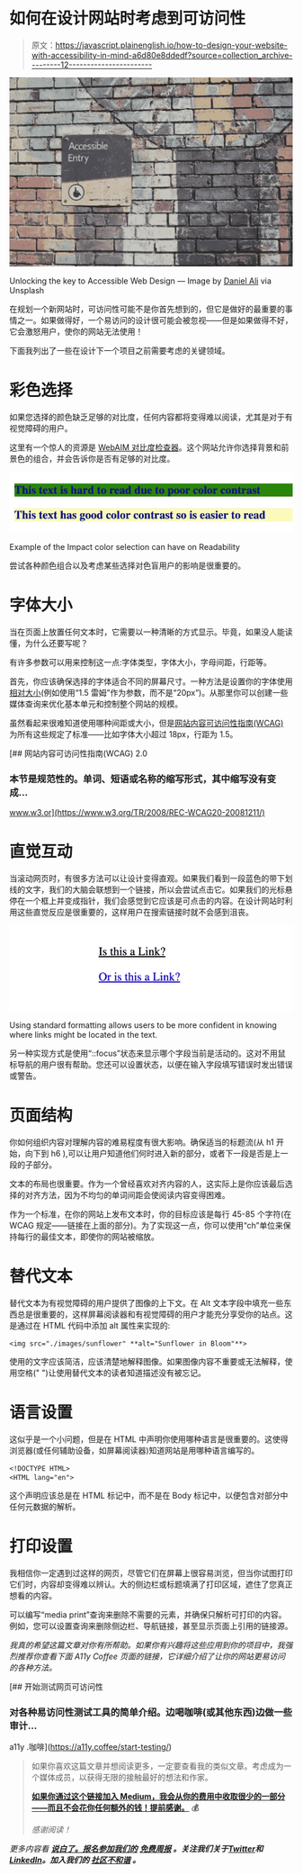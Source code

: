 # 如何在设计网站时考虑到可访问性

> 原文：<https://javascript.plainenglish.io/how-to-design-your-website-with-accessibility-in-mind-a6d80e8ddedf?source=collection_archive---------12----------------------->

![](img/d31ca88fabf09c38084385e678cfee84.png)

Unlocking the key to Accessible Web Design — Image by [Daniel Ali](https://unsplash.com/@untodesign_) via Unsplash

在规划一个新网站时，可访问性可能不是你首先想到的，但它是做好的最重要的事情之一。如果做得好，一个易访问的设计很可能会被忽视——但是如果做得不好，它会激怒用户，使你的网站无法使用！

下面我列出了一些在设计下一个项目之前需要考虑的关键领域。

# 彩色选择

如果您选择的颜色缺乏足够的对比度，任何内容都将变得难以阅读，尤其是对于有视觉障碍的用户。

这里有一个惊人的资源是 [WebAIM 对比度检查器](https://webaim.org/resources/contrastchecker/)。这个网站允许你选择背景和前景色的组合，并会告诉你是否有足够的对比度。

![](img/491f0563972c38fe7cdc5718853ad24e.png)

Example of the Impact color selection can have on Readability

尝试各种颜色组合以及考虑某些选择对色盲用户的影响是很重要的。

# 字体大小

当在页面上放置任何文本时，它需要以一种清晰的方式显示。毕竟，如果没人能读懂，为什么还要写呢？

有许多参数可以用来控制这一点:字体类型，字体大小，字母间距，行距等。

首先，你应该确保选择的字体适合不同的屏幕尺寸。一种方法是设置你的字体使用[相对大小](https://www.w3schools.com/cssref/css_units.asp)(例如使用“1.5 雷姆”作为参数，而不是“20px”)。从那里你可以创建一些媒体查询来优化基本单元和控制整个网站的规模。

虽然看起来很难知道使用哪种间距或大小，但是[网站内容可访问性指南(WCAG)](https://www.w3.org/TR/2008/REC-WCAG20-20081211/#visual-audio-contrast-visual-presentation) 为所有这些规定了标准——比如字体大小超过 18px，行距为 1.5。

 [## 网站内容可访问性指南(WCAG) 2.0

### 本节是规范性的。单词、短语或名称的缩写形式，其中缩写没有变成…

www.w3.or](https://www.w3.org/TR/2008/REC-WCAG20-20081211/) 

# 直觉互动

当滚动网页时，有很多方法可以让设计变得直观。如果我们看到一段蓝色的带下划线的文字，我们的大脑会联想到一个链接，所以会尝试点击它。如果我们的光标悬停在一个框上并变成指针，我们会感觉到它应该是可点击的内容。在设计网站时利用这些直觉反应是很重要的，这样用户在搜索链接时就不会感到沮丧。

![](img/edb090af3fc4ce139a6d3fc592f03824.png)

Using standard formatting allows users to be more confident in knowing where links might be located in the text.

另一种实现方式是使用“::focus”状态来显示哪个字段当前是活动的。这对不用鼠标导航的用户很有帮助。您还可以设置状态，以便在输入字段填写错误时发出错误或警告。

# 页面结构

你如何组织内容对理解内容的难易程度有很大影响。确保适当的标题流(从 h1 开始，向下到 h6 ),可以让用户知道他们何时进入新的部分，或者下一段是否是上一段的子部分。

文本的布局也很重要。作为一个曾经喜欢对齐内容的人，这实际上是你应该最后选择的对齐方法，因为不均匀的单词间距会使阅读内容变得困难。

作为一个标准，在你的网站上发布文本时，你的目标应该是每行 45-85 个字符(在 WCAG 规定——链接在上面的部分)。为了实现这一点，你可以使用“ch”单位来保持每行的最佳文本，即使你的网站被缩放。

# 替代文本

替代文本为有视觉障碍的用户提供了图像的上下文。在 Alt 文本字段中填充一些东西总是很重要的，这样屏幕阅读器和有视觉障碍的用户才能充分享受你的站点。这是通过在 HTML 代码中添加 alt 属性来实现的:

```
<img src="./images/sunflower" **alt="Sunflower in Bloom"**>
```

使用的文字应该简洁，应该清楚地解释图像。如果图像内容不重要或无法解释，使用空格(" ")让使用替代文本的读者知道描述没有被忘记。

# 语言设置

这似乎是一个小问题，但是在 HTML 中声明你使用哪种语言是很重要的。这使得浏览器(或任何辅助设备，如屏幕阅读器)知道网站是用哪种语言编写的。

```
<!DOCTYPE HTML>
<HTML lang="en">
```

这个声明应该总是在 HTML 标记中，而不是在 Body 标记中，以便包含对部分中任何元数据的解析。

# 打印设置

我相信你一定遇到过这样的网页，尽管它们在屏幕上很容易浏览，但当你试图打印它们时，内容却变得难以辨认。大的侧边栏或标题填满了打印区域，遮住了您真正想看的内容。

可以编写“media print”查询来删除不需要的元素，并确保只解析可打印的内容。例如，您可以设置查询来删除侧边栏、导航链接，甚至显示页面上引用的链接源。

*我真的希望这篇文章对你有所帮助。如果你有兴趣将这些应用到你的项目中，我强烈推荐你查看下面 A11y Coffee 页面的链接，它详细介绍了让你的网站更易访问的各种方法。*

[](https://a11y.coffee/start-testing/) [## 开始测试网页可访问性

### 对各种易访问性测试工具的简单介绍。边喝咖啡(或其他东西)边做一些审计…

a11y .咖啡](https://a11y.coffee/start-testing/) 

> 如果你喜欢这篇文章并想阅读更多，一定要查看我的类似文章。考虑成为一个媒体成员，以获得无限的接触最好的想法和作家。
> 
> [**如果你通过这个链接加入 Medium，我会从你的费用中收取很少的一部分——而且不会花你任何额外的钱！提前感谢。**](https://medium.com/@simply_stef/membership) **💰**
> 
> *感谢阅读！*

*更多内容看* [***说白了。报名参加我们的***](https://plainenglish.io/) **[***免费周报***](http://newsletter.plainenglish.io/) *。关注我们关于*[***Twitter***](https://twitter.com/inPlainEngHQ)*和*[***LinkedIn***](https://www.linkedin.com/company/inplainenglish/)*。加入我们的* [***社区不和谐***](https://discord.gg/GtDtUAvyhW) *。***